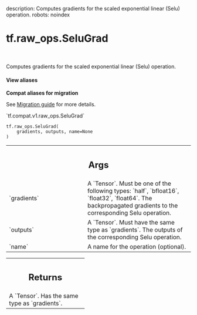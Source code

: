 description: Computes gradients for the scaled exponential linear (Selu) operation.
robots: noindex

# tf.raw_ops.SeluGrad

<!-- Insert buttons and diff -->

<table class="tfo-notebook-buttons tfo-api nocontent" align="left">

</table>



Computes gradients for the scaled exponential linear (Selu) operation.


<section class="expandable">
  <h4 class="showalways">View aliases</h4>
  <p>
<b>Compat aliases for migration</b>
<p>See
<a href="https://www.tensorflow.org/guide/migrate">Migration guide</a> for
more details.</p>
<p>`tf.compat.v1.raw_ops.SeluGrad`</p>
</p>
</section>

<pre class="devsite-click-to-copy prettyprint lang-py tfo-signature-link">
<code>tf.raw_ops.SeluGrad(
    gradients, outputs, name=None
)
</code></pre>



<!-- Placeholder for "Used in" -->


<!-- Tabular view -->
 <table class="responsive fixed orange">
<colgroup><col width="214px"><col></colgroup>
<tr><th colspan="2"><h2 class="add-link">Args</h2></th></tr>

<tr>
<td>
`gradients`<a id="gradients"></a>
</td>
<td>
A `Tensor`. Must be one of the following types: `half`, `bfloat16`, `float32`, `float64`.
The backpropagated gradients to the corresponding Selu operation.
</td>
</tr><tr>
<td>
`outputs`<a id="outputs"></a>
</td>
<td>
A `Tensor`. Must have the same type as `gradients`.
The outputs of the corresponding Selu operation.
</td>
</tr><tr>
<td>
`name`<a id="name"></a>
</td>
<td>
A name for the operation (optional).
</td>
</tr>
</table>



<!-- Tabular view -->
 <table class="responsive fixed orange">
<colgroup><col width="214px"><col></colgroup>
<tr><th colspan="2"><h2 class="add-link">Returns</h2></th></tr>
<tr class="alt">
<td colspan="2">
A `Tensor`. Has the same type as `gradients`.
</td>
</tr>

</table>

